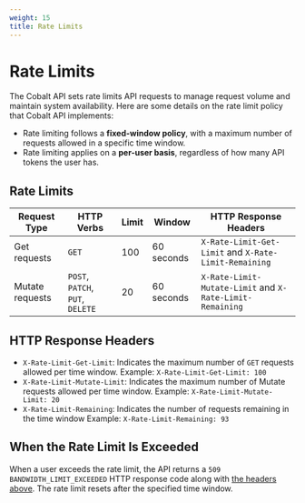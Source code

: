 ```yaml
---
weight: 15
title: Rate Limits
---
```


# Rate Limits

The Cobalt API sets rate limits API requests to manage request volume and maintain system availability.
Here are some details on the rate limit policy that Cobalt API implements:

- Rate limiting follows a **fixed-window policy**, with a maximum number of requests allowed in a specific
time window.
- Rate limiting applies on a **per-user basis**, regardless of how many API tokens the user has.

## Rate Limits

| Request Type    | HTTP Verbs                       | Limit | Window     | HTTP Response Headers                                    |
|-----------------|----------------------------------|-------|------------|----------------------------------------------------------|
| Get requests    | `GET`                            | 100   | 60 seconds | `X-Rate-Limit-Get-Limit` and  `X-Rate-Limit-Remaining`   |
| Mutate requests | `POST`, `PATCH`, `PUT`, `DELETE` | 20    | 60 seconds | `X-Rate-Limit-Mutate-Limit` and `X-Rate-Limit-Remaining` |

## HTTP Response Headers

- `X-Rate-Limit-Get-Limit`: Indicates the maximum number of `GET` requests allowed per time window.
Example: `X-Rate-Limit-Get-Limit: 100`
- `X-Rate-Limit-Mutate-Limit`: Indicates the maximum number of Mutate requests allowed per time window.
Example: `X-Rate-Limit-Mutate-Limit: 20`
- `X-Rate-Limit-Remaining`: Indicates the number of requests remaining in the time window
Example: `X-Rate-Limit-Remaining: 93`

## When the Rate Limit Is Exceeded

When a user exceeds the rate limit, the API returns a `509 BANDWIDTH_LIMIT_EXCEEDED` HTTP response code along with [the
headers above](#http-response-headers). The rate limit resets after the specified time window.
